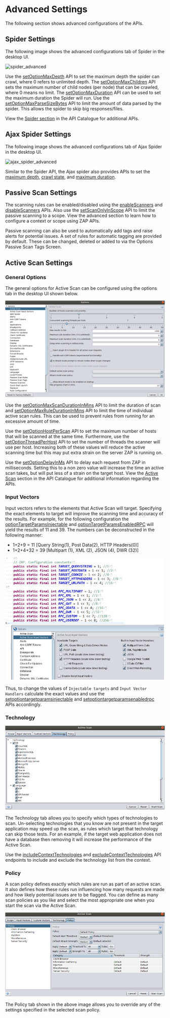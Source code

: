 # Advanced Settings

The following section shows advanced configurations of the APIs.

## Spider Settings

The following image shows the advanced configurations tab of Spider in the desktop UI.

![spider_advanced](../images/spider_advanced.png)

Use the [setOptionMaxDepth](#spideractionsetoptionmaxdepth) API to set the maximum depth the spider can crawl, where 0 refers to unlimited depth. 
The [setOptionMaxChildren](#spideractionsetoptionmaxchildren) API sets the maximum number of child nodes (per node) that can be crawled, 
where 0 means no limit. The [setOptionMaxDuration](#spideractionsetoptionmaxduration) API can be used to set the maximum duration the Spider will run.
Use the [setOptionMaxParseSizeBytes](#spideractionsetoptionmaxparsesizebytes) API to limit the amount of data parsed by the spider. 
This allows the spider to skip big responses/files. 

View the [Spider section](#spider) in the API Catalogue for additional APIs.

## Ajax Spider  Settings

The following image shows the advanced configurations tab of Ajax Spider in the desktop UI.

![ajax_spider_advanced](../images/ajax_spider_advanced.png)

Similar to the Spider API, the Ajax spider also provides APIs to set the [maximum depth](#), [crawl state](#), and [maximum duration](#).

## Passive Scan Settings

The scanning rules can be enabled/disabled using the [enableScanners](#pscanactionenablescanners) and [disableScanners]((#pscanactiondisablescanners)) APIs.
Also use the [setScanOnlyInScope](#pscanviewscanonlyinscope) API to limit the passive scanning to a scope. View
the advanced section to learn how to configure a context or scope using ZAP APIs.

Passive scanning can also be used to automatically add tags and raise alerts for potential issues. A set of rules for 
automatic tagging are provided by default. These can be changed, deleted or added to via the Options Passive Scan Tags Screen.

## Active Scan Settings

### General Options

The general options for Active Scan can be configured using the options tab in the desktop UI shown below.

![options](../images/ascan_advanced_options.png)

Use the [setOptionMaxScanDurationInMins](#ascanactionsetoptionmaxscandurationinmins) API to limit the duration of scan and 
[setOptionMaxRuleDurationInMins](#ascanactionsetoptionmaxruledurationinmins) API to limit the time of individual active scan rules.
This can be used to prevent rules from running for an excessive amount of time.

Use the [setOptionHostPerScan](#ascanactionsetoptionhostperscan) API to set the maximum number of hosts that will be scanned at the same time. 
Furthermore, use the [setOptionThreadPerHost](#ascanactionsetoptionthreadperhost) API to set the number of threads the scanner will use per host. 
Increasing both of these values will reduce the active scanning time but this may put extra strain on the server ZAP is running on.

Use the [setOptionDelayInMs](#ascanactionsetoptiondelayinms) API to delay each request from ZAP in milliseconds. Setting this to a non zero value will increase 
the time an active scan takes, but will put less of a strain on the target host. View the [Active Scan](#zap-api-ascan) section in 
the API Catalogue for additional information regarding the APIs.

### Input Vectors

Input vectors refers to the elements that Active Scan will target. Specifying the exact elements to target will improve the
scanning time and accuracy of the results. For example, for the following configuration the [optionTargetParamsInjectable](#ascanviewoptiontargetparamsinjectable) and 
[optionTargetParamsEnabledRPC](#ascanviewoptiontargetparamsenabledrpc) will yield the results of 11 and 39. 
The numbers can be deconstructed in the following manner:

- 1+2+9 = 11 [Query String(1), Post Data(2), HTTP Headers(0)]
- 1+2+4+32 = 39 [Multipart (1), XML (2), JSON (4), DWR (32)]
 
![input_vectors_code](../images/ascan_advanced_input_vectors_code.png)

Thus, to change the values of `Injectable targets` and `Input Vector Handlers` calculate the exact values and 
use the [setoptiontargetparamsinjectable](#ascanactionsetoptiontargetparamsinjectable) and [setoptiontargetparamsenabledrpc](#ascanactionsetoptiontargetparamsenabledrpc) APIs accordingly.

### Technology

![technology](../images/ascan_advanced_tech.png)

The Technology tab allows you to specify which types of technologies to scan. Un-selecting technologies that you know are 
not present in the target application may speed up the scan, as rules which target that technology can skip those tests.
For an example, if the target web application does not have a database then removing it will increase the performance of the Active Scan.

Use the [includeContextTechnologies](#contextactionincludecontexttechnologies) and [excludeContextTechnologies](#contextactionexcludecontexttechnologies) 
API endpoints to include and exclude the technology list from the context.

### Policy

A scan policy defines exactly which rules are run as part of an active scan. It also defines how these rules run influencing 
how many requests are made and how likely potential issues are to be flagged. You can define as many scan policies as you 
like and select the most appropriate one when you start the scan via the Active Scan. 

![policy](../images/ascan_advanced_policy.png)

The Policy tab shown in the above image allows you to override any of the settings specified in the selected scan policy.
